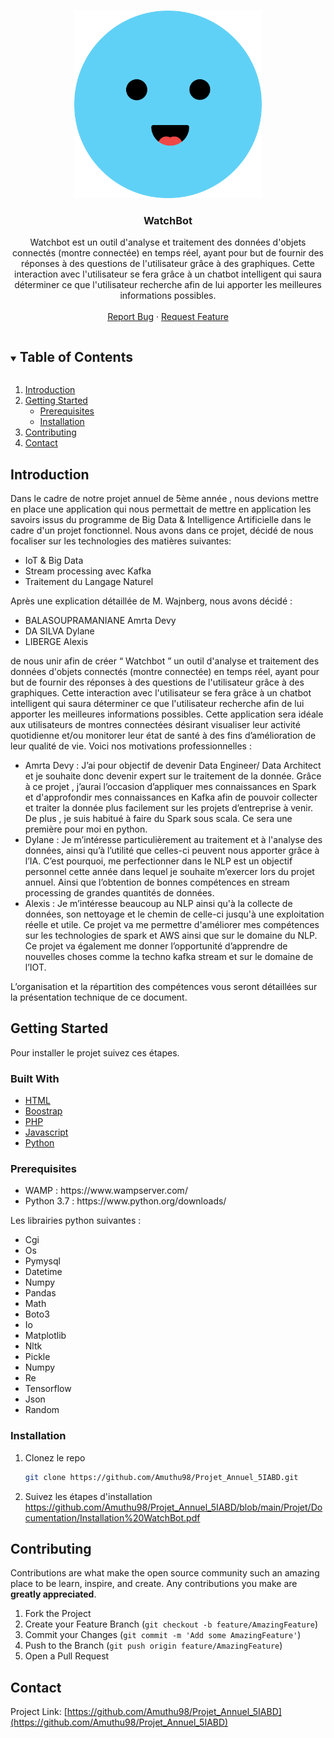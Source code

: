 <!-- PROJECT SHIELDS -->
<!--
*** I'm using markdown "reference style" links for readability.
*** Reference links are enclosed in brackets [ ] instead of parentheses ( ).
*** See the bottom of this document for the declaration of the reference variables
*** for contributors-url, forks-url, etc. This is an optional, concise syntax you may use.
*** https://www.markdownguide.org/basic-syntax/#reference-style-links
-->
<!-- PROJECT LOGO -->
<br />
<p align="center">
  <a href="https://github.com/Amuthu98/Projet_Annuel_5IABD">
    <img src="Projet/WatchBot/images/bot.png" alt="Logo" height="300">
  </a>

  <h3 align="center">WatchBot</h3>

  <p align="center">
   Watchbot est un outil d'analyse et traitement des données d'objets connectés (montre connectée) en temps réel, ayant pour but de fournir des réponses à des questions de          l'utilisateur grâce à des graphiques. Cette interaction avec l'utilisateur se fera grâce à un chatbot intelligent qui saura déterminer ce que l'utilisateur recherche afin de    lui apporter les meilleures informations possibles.<br />
    <br />
    <a href="https://github.com/Amuthu98/Projet_Annuel_5IABD/issues">Report Bug</a>
    ·
    <a href="https://github.com/Amuthu98/Projet_Annuel_5IABD/issues">Request Feature</a>
  </p>
</p>



<!-- TABLE OF CONTENTS -->
<details open="open">
  <summary><h2 style="display: inline-block">Table of Contents</h2></summary>
  <ol>
    <li>
      <a href="#introduction">Introduction</a>
    </li>
    <li>
      <a href="#getting-started">Getting Started</a>
      <ul>
        <li><a href="#prerequisites">Prerequisites</a></li>
        <li><a href="#installation">Installation</a></li>
      </ul>
    </li>
    <li><a href="#contributing">Contributing</a></li>
    <li><a href="#contact">Contact</a></li>
  </ol>
</details>



<!-- ABOUT THE PROJECT -->
## Introduction

<p>
  Dans le cadre de notre projet annuel de 5ème année , nous devions mettre en place une application qui nous permettait de mettre en application les savoirs issus du programme de Big Data & Intelligence Artificielle dans le cadre d'un projet fonctionnel. Nous avons dans ce projet, décidé de nous focaliser sur les technologies des matières suivantes:
</p>
<ul>
  <li>IoT & Big Data</li>
  <li>Stream processing avec Kafka</li>
  <li>Traitement du Langage Naturel</li>
</ul>
Après une explication détaillée de M. Wajnberg, nous avons décidé :
<ul>
  <li>BALASOUPRAMANIANE Amrta Devy</li>
  <li>DA SILVA Dylane</li>
  <li>LIBERGE Alexis</li>
</ul>
<p>
de nous unir afin de créer “ Watchbot ” un outil d'analyse et traitement des données d'objets
connectés (montre connectée) en temps réel, ayant pour but de fournir des réponses à des
questions de l'utilisateur grâce à des graphiques. Cette interaction avec l'utilisateur se fera
grâce à un chatbot intelligent qui saura déterminer ce que l'utilisateur recherche afin de lui
apporter les meilleures informations possibles. Cette application sera idéale aux utilisateurs
de montres connectées désirant visualiser leur activité quotidienne et/ou monitorer leur état
de santé à des fins d’amélioration de leur qualité de vie. Voici nos motivations
professionnelles :
</p>

<ul>
  <li>
  Amrta Devy : J’ai pour objectif de devenir Data Engineer/ Data Architect et je
souhaite donc devenir expert sur le traitement de la donnée. Grâce à ce projet ,
j’aurai l’occasion d’appliquer mes connaissances en Spark et d'approfondir mes
connaissances en Kafka afin de pouvoir collecter et traiter la donnée plus facilement
sur les projets d’entreprise à venir. De plus , je suis habitué à faire du Spark sous
scala. Ce sera une première pour moi en python.
  </li>
  <li>
    Dylane : Je m’intéresse particulièrement au traitement et à l'analyse des données,
ainsi qu’à l’utilité que celles-ci peuvent nous apporter grâce à l’IA. C’est pourquoi, me
perfectionner dans le NLP est un objectif personnel cette année dans lequel je
souhaite m’exercer lors du projet annuel. Ainsi que l’obtention de bonnes
compétences en stream processing de grandes quantités de données.
  </li>
  <li>
    Alexis : Je m’intéresse beaucoup au NLP ainsi qu'à la collecte de données, son
nettoyage et le chemin de celle-ci jusqu'à une exploitation réelle et utile. Ce projet va
me permettre d'améliorer mes compétences sur les technologies de spark et AWS
ainsi que sur le domaine du NLP. Ce projet va également me donner l’opportunité
d’apprendre de nouvelles choses comme la techno kafka stream et sur le domaine
de l’IOT.
  </li>
</ul>
<p>
  L’organisation et la répartition des compétences vous seront détaillées sur la présentation
technique de ce document.
</p>

<!-- GETTING STARTED -->
## Getting Started

Pour installer le projet suivez ces étapes.

### Built With

* [HTML]()
* [Boostrap]()
* [PHP]()
* [Javascript]()
* [Python]()

### Prerequisites

<ul>
  <li>
    WAMP : https://www.wampserver.com/
  </li>
  <li>
    Python 3.7 : https://www.python.org/downloads/
  </li>
</ul>

Les librairies python suivantes :
<ul>
  <li>
    Cgi
  </li>
  <li>
    Os
  </li>
  <li>
    Pymysql
  </li>
  <li>
    Datetime
  </li>
  <li>
    Numpy
  </li>
  <li>
    Pandas
  </li>
  <li>
    Math
  </li>
  <li>
    Boto3
  </li>
  <li>
    Io
  </li>
  <li>
    Matplotlib
  </li>
  <li>
    Nltk
  </li>
  <li>
    Pickle
  </li>
  <li>
    Numpy
  </li>
  <li>
    Re
  </li>
   <li>
     Tensorflow
  </li>
   <li>
     Json
  </li>
   <li>
     Random
  </li>
</ul>

### Installation

1. Clonez le repo
   ```sh
   git clone https://github.com/Amuthu98/Projet_Annuel_5IABD.git
   ```
   
 2. Suivez les étapes d'installation
  https://github.com/Amuthu98/Projet_Annuel_5IABD/blob/main/Projet/Documentation/Installation%20WatchBot.pdf


<!-- CONTRIBUTING -->
## Contributing

Contributions are what make the open source community such an amazing place to be learn, inspire, and create. Any contributions you make are **greatly appreciated**.

1. Fork the Project
2. Create your Feature Branch (`git checkout -b feature/AmazingFeature`)
3. Commit your Changes (`git commit -m 'Add some AmazingFeature'`)
4. Push to the Branch (`git push origin feature/AmazingFeature`)
5. Open a Pull Request


<!-- CONTACT -->
## Contact

Project Link: [https://github.com/Amuthu98/Projet_Annuel_5IABD](https://github.com/Amuthu98/Projet_Annuel_5IABD)
